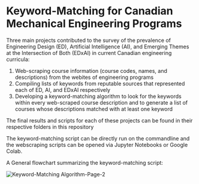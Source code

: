 # Keyword-Matching for Canadian Mechanical Engineering Programs

Three main projects contributed to the survey of the prevalence of Engineering Design (ED), Artificial Intelligence (AI), and Emerging Themes at the Intersection of Both (EDxAI) in current Canadian engineering curricula:

1. Web-scraping course information (course codes, names, and descriptions) from the webites of engineering programs
2. Compiling lists of keywords from reputable sources that represented each of ED, AI, and EDxAI respectively
3. Developing a keyword-matching algorithm to look for the keywords within every web-scraped course description and to generate a list of courses whose descriptions matched with at least one keyword

The final results and scripts for each of these projects can be found in their respective folders in this repository

The keyword-matching script can be directly run on the commandline and the webscraping scripts can be opened via Jupyter Notebooks or Google Colab.

A General flowchart summarizing the keyword-matching script:

![Keyword-Matching Algorithm-Page-2](https://user-images.githubusercontent.com/55453359/129460884-44bc1e66-7470-41fb-a93d-3ebd1ab43250.png)




